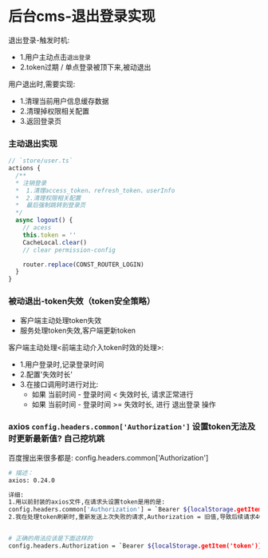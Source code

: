 # 后台cms-退出登录实现
退出登录-触发时机:
- 1.用户主动点击`退出登录`
- 2.token过期 / 单点登录被顶下来,被动退出


用户退出时,需要实现:
- 1.清理当前用户信息缓存数据
- 2.清理掉权限相关配置
- 3.返回登录页



### 主动退出实现
```javascript
// `store/user.ts`
actions {
  /**
  * 注销登录
  *  1.清理access_token、refresh_token、userInfo
  *  2.清理权限相关配置
  *  最后强制跳转到登录页
  */
  async logout() {
    // acess
    this.token = ''
    CacheLocal.clear()
    // clear permission-config

    router.replace(CONST_ROUTER_LOGIN)
  }
}

```





### 被动退出-token失效（token安全策略）
- 客户端主动处理token失效
- 服务处理token失效,客户端更新token


客户端主动处理<前端主动介入token时效的处理>:
- 1.用户登录时,记录登录时间
- 2.配置'失效时长'
- 3.在接口调用时进行对比:
    + 如果 当前时间 - 登录时间 < 失效时长, 请求正常进行
    + 如果 当前时间 - 登录时间 >= 失效时长, 进行 退出登录 操作












### axios `config.headers.common['Authorization']` 设置token无法及时更新最新值? 自己挖坑跳
百度搜出来很多都是: config.headers.common['Authorization']
```bash
# 描述：
axios: 0.24.0

详细: 
1.用以前封装的axios文件,在请求头设置token是用的是:
config.headers.common['Authorization'] = `Bearer ${localStorage.getItem('token')}`
2.我在处理token刷新时,重新发送上次失败的请求,Authorization = 旧值,导致后续请求403


# 正确的用法应该是下面这样的
config.headers.Authorization = `Bearer ${localStorage.getItem('token')}`

```
